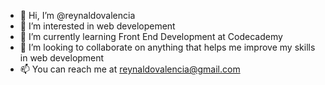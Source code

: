 - 👋 Hi, I’m @reynaldovalencia
- 👀 I’m interested in web developement
- 🌱 I’m currently learning Front End Development at Codecademy
- 💞️ I’m looking to collaborate on anything that helps me improve my skills in web development
- 📫 You can reach me at reynaldovalencia@gmail.com

<!---
reynaldovalencia/reynaldovalencia is a ✨ special ✨ repository because its `README.md` (this file) appears on your GitHub profile.
You can click the Preview link to take a look at your changes.
--->
